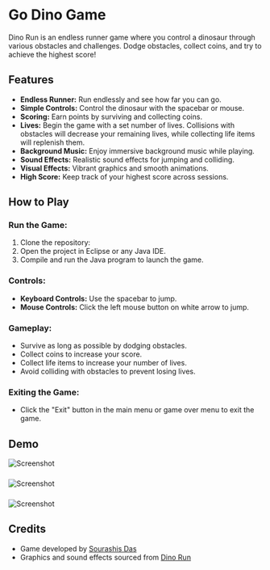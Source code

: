 # Go Dino Game

Dino Run is an endless runner game where you control a dinosaur through various obstacles and challenges. Dodge obstacles, collect coins, and try to achieve the highest score!

## Features

- **Endless Runner:** Run endlessly and see how far you can go.
- **Simple Controls:** Control the dinosaur with the spacebar or mouse.
- **Scoring:** Earn points by surviving and collecting coins.
- **Lives:** Begin the game with a set number of lives. Collisions with obstacles will decrease your remaining lives, while collecting life items will replenish them.
- **Background Music:** Enjoy immersive background music while playing.
- **Sound Effects:** Realistic sound effects for jumping and colliding.
- **Visual Effects:** Vibrant graphics and smooth animations.
- **High Score:** Keep track of your highest score across sessions.

## How to Play

### Run the Game:

1. Clone the repository:
2. Open the project in Eclipse or any Java IDE. 
3. Compile and run the Java program to launch the game.

### Controls:

- **Keyboard Controls:** Use the spacebar to jump.
- **Mouse Controls:** Click the left mouse button on white arrow to jump.

### Gameplay:

- Survive as long as possible by dodging obstacles.
- Collect coins to increase your score.
- Collect life items to increase your number of lives.
- Avoid colliding with obstacles to prevent losing lives.

### Exiting the Game:

- Click the "Exit" button in the main menu or game over menu to exit the game.

## Demo

![Screenshot](Screenshots/s1.gif)
###
![Screenshot](Screenshots/s2.gif)
###
![Screenshot](Screenshots/s3.gif)

## Credits

- Game developed by [Sourashis Das](https://github.com/Das-Sourashis)
- Graphics and sound effects sourced from [Dino Run](https://github.com/ufrshubham/dino_run)


